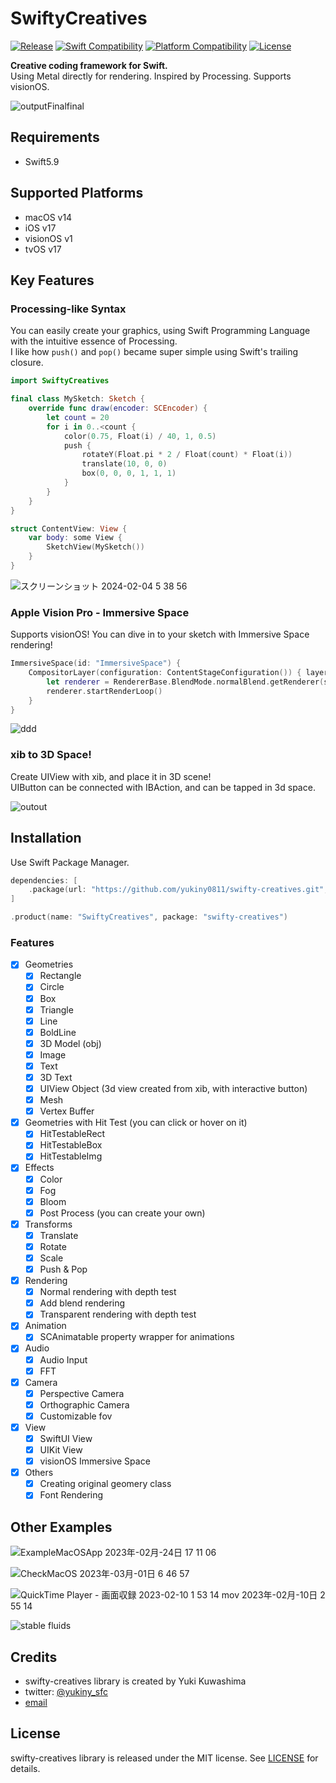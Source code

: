 # SwiftyCreatives

[![Release](https://img.shields.io/github/v/release/yukiny0811/swifty-creatives)](https://github.com/yukiny0811/swifty-creatives/releases/latest)
[![Swift Compatibility](https://img.shields.io/endpoint?url=https%3A%2F%2Fswiftpackageindex.com%2Fapi%2Fpackages%2Fyukiny0811%2Fswifty-creatives%2Fbadge%3Ftype%3Dswift-versions)](https://swiftpackageindex.com/yukiny0811/swifty-creatives)
[![Platform Compatibility](https://img.shields.io/endpoint?url=https%3A%2F%2Fswiftpackageindex.com%2Fapi%2Fpackages%2Fyukiny0811%2Fswifty-creatives%2Fbadge%3Ftype%3Dplatforms)](https://swiftpackageindex.com/yukiny0811/swifty-creatives)
[![License](https://img.shields.io/github/license/yukiny0811/swifty-creatives)](https://github.com/yukiny0811/swifty-creatives/blob/main/LICENSE)

__Creative coding framework for Swift.__   
Using Metal directly for rendering. Inspired by Processing. Supports visionOS.    

![outputFinalfinal](https://github.com/yukiny0811/swifty-creatives/assets/28947703/52d2d3f5-f69b-48f0-b77f-5db910615010)

## Requirements

- Swift5.9

## Supported Platforms

- macOS v14
- iOS v17
- visionOS v1
- tvOS v17

## Key Features

### Processing-like Syntax

You can easily create your graphics, using Swift Programming Language with the intuitive essence of Processing.    
I like how ```push()``` and ```pop()``` became super simple using Swift's trailing closure.

```.swift
import SwiftyCreatives

final class MySketch: Sketch {
    override func draw(encoder: SCEncoder) {
        let count = 20
        for i in 0..<count {
            color(0.75, Float(i) / 40, 1, 0.5)
            push {
                rotateY(Float.pi * 2 / Float(count) * Float(i))
                translate(10, 0, 0)
                box(0, 0, 0, 1, 1, 1)
            }
        }
    }
}

struct ContentView: View {
    var body: some View {
        SketchView(MySketch())
    }
}
```
![スクリーンショット 2024-02-04 5 38 56](https://github.com/yukiny0811/swifty-creatives/assets/28947703/1d506879-6b23-460f-b7de-eb8a379bf2d1)

### Apple Vision Pro - Immersive Space

Supports visionOS! You can dive in to your sketch with Immersive Space rendering!

```.swift
ImmersiveSpace(id: "ImmersiveSpace") {
    CompositorLayer(configuration: ContentStageConfiguration()) { layerRenderer in
        let renderer = RendererBase.BlendMode.normalBlend.getRenderer(sketch: SampleSketch(), layerRenderer: layerRenderer)
        renderer.startRenderLoop()
    }
}
```

![ddd](https://github.com/yukiny0811/swifty-creatives/assets/28947703/e700c630-9f49-4f2e-99be-8963484edcc2)


### xib to 3D Space!

Create UIView with xib, and place it in 3D scene!    
UIButton can be connected with IBAction, and can be tapped in 3d space.

![outout](https://github.com/yukiny0811/swifty-creatives/assets/28947703/fbee6220-13f6-42d3-accf-3f43270d7251)

## Installation

Use Swift Package Manager.

```.swift
dependencies: [
    .package(url: "https://github.com/yukiny0811/swifty-creatives.git", branch: "main")
]
```
```.swift
.product(name: "SwiftyCreatives", package: "swifty-creatives")
```

### Features
- [x] Geometries
    - [x] Rectangle
    - [x] Circle
    - [x] Box
    - [x] Triangle
    - [x] Line
    - [x] BoldLine
    - [x] 3D Model (obj)
    - [x] Image
    - [x] Text
    - [x] 3D Text
    - [x] UIView Object (3d view created from xib, with interactive button)
    - [x] Mesh
    - [x] Vertex Buffer
- [x] Geometries with Hit Test (you can click or hover on it)
    - [x] HitTestableRect
    - [x] HitTestableBox
    - [x] HitTestableImg
- [x] Effects
    - [x] Color
    - [x] Fog
    - [x] Bloom
    - [x] Post Process (you can create your own)
- [x] Transforms
    - [x] Translate
    - [x] Rotate
    - [x] Scale
    - [x] Push & Pop
- [x] Rendering
    - [x] Normal rendering with depth test
    - [x] Add blend rendering
    - [x] Transparent rendering with depth test
- [x] Animation
    - [x] SCAnimatable property wrapper for animations
- [x] Audio
    - [x] Audio Input
    - [x] FFT
- [x] Camera
    - [x] Perspective Camera
    - [x] Orthographic Camera
    - [x] Customizable fov
- [x] View
    - [x] SwiftUI View
    - [x] UIKit View
    - [x] visionOS Immersive Space
- [x] Others
    - [x] Creating original geomery class
    - [x] Font Rendering
     
## Other Examples

![ExampleMacOSApp 2023年-02月-24日 17 11 06](https://user-images.githubusercontent.com/28947703/221126530-c362018e-325c-4747-8e57-c5e18ab7085d.gif)

![CheckMacOS 2023年-03月-01日 6 46 57](https://user-images.githubusercontent.com/28947703/221993495-7840a9e0-4de7-4c6c-8fef-ef3b9f53677f.gif)

![QuickTime Player - 画面収録 2023-02-10 1 53 14 mov 2023年-02月-10日 2 55 14](https://user-images.githubusercontent.com/28947703/217897685-7a83bedf-5624-45e2-b566-9a05aab7c103.gif)

![stable fluids](https://user-images.githubusercontent.com/28947703/210088675-e4605442-db10-4620-b154-0fd4288c1445.gif)

## Credits
- swifty-creatives library is created by Yuki Kuwashima
- twitter: [@yukiny_sfc](https://twitter.com/yukiny_sfc)
- [email](yukiny0811@gmail.com)

## License
swifty-creatives library is released under the MIT license. See [LICENSE](https://github.com/yukiny0811/swifty-creatives/LICENSE) for details.
